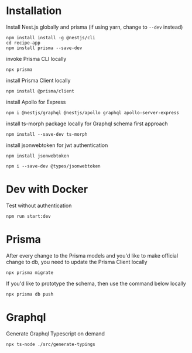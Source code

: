 # Installation

Install Nest.js globally and prisma (if using yarn, change to `--dev` instead)

```
npm install install -g @nestjs/cli
cd recipe-app
npm install prisma --save-dev
```

invoke Prisma CLI locally

```
npx prisma
```

install Prisma Client locally

```
npm install @prisma/client
```

install Apollo for Express

```
npm i @nestjs/graphql @nestjs/apollo graphql apollo-server-express
```

install ts-morph package locally for Graphql schema first approach

```
npm install --save-dev ts-morph
```

install jsonwebtoken for jwt authentication

```
npm install jsonwebtoken
```

```
npm i --save-dev @types/jsonwebtoken
```

# Dev with Docker

Test without authentication

```
npm run start:dev
```

# Prisma

After every change to the Prisma models and you'd like to make official change to db, you need to update the Prisma Client locally

```
npx prisma migrate
```

If you'd like to prototype the schema, then use the command below locally

```
npx prisma db push
```

# Graphql

Generate Graphql Typescript on demand

```
npx ts-node ./src/generate-typings
```
